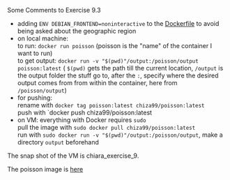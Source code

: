 Some Comments to Exercise 9.3
* adding `ENV DEBIAN_FRONTEND=noninteractive` to the [Dockerfile](Dockerfile) to avoid being asked about the geographic region
* on local machine:  
to run: `docker run poisson` (poisson is the "name" of the container I want to run)  
to get output: `docker run -v "$(pwd)"/output:/poisson/output poisson:latest` ( `$(pwd)` gets the 
path till the current location,  `/output` is the output folder the stuff go to, after the `:`, specify
where the desired output comes from from within the container, here from `/poisson/output`)
* for pushing:  
rename with `docker tag poisson:latest chiza99/poisson:latest`  
push with `docker push chiza99/poisson:latest
* on VM: everything with Docker requires `sudo`  
pull the image with `sudo docker pull chiza99/poisson:latest`  
run with `sudo docker run -v "$(pwd)"/output:/poisson/output`, make a directory `output` beforehand


The snap shot of the VM is chiara_exercise_9.

The poisson image is [here](https://hub.docker.com/r/chiza99/poisson/tags)
